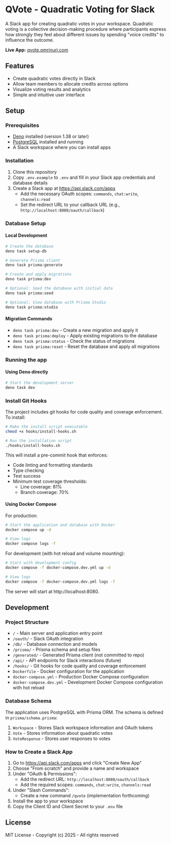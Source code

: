 # QVote - Quadratic Voting for Slack

A Slack app for creating quadratic votes in your workspace. Quadratic voting is a collective
decision-making procedure where participants express how strongly they feel about different issues
by spending "voice credits" to influence the outcome.

**Live App:** [qvote.omrinuri.com](https://qvote.omrinuri.com)

## Features

- Create quadratic votes directly in Slack
- Allow team members to allocate credits across options
- Visualize voting results and analytics
- Simple and intuitive user interface

## Setup

### Prerequisites

- [Deno](https://deno.land/) installed (version 1.38 or later)
- [PostgreSQL](https://www.postgresql.org/) installed and running
- A Slack workspace where you can install apps

### Installation

1. Clone this repository
2. Copy `.env.example` to `.env` and fill in your Slack app credentials and database details
3. Create a Slack app at https://api.slack.com/apps
   - Add the necessary OAuth scopes: `commands`, `chat:write`, `channels:read`
   - Set the redirect URL to your callback URL (e.g., `http://localhost:8080/oauth/callback`)

### Database Setup

#### Local Development

```bash
# Create the database
deno task setup-db

# Generate Prisma client
deno task prisma:generate

# Create and apply migrations
deno task prisma:dev

# Optional: Seed the database with initial data
deno task prisma:seed

# Optional: View database with Prisma Studio
deno task prisma:studio
```

#### Migration Commands

- `deno task prisma:dev` - Create a new migration and apply it
- `deno task prisma:deploy` - Apply existing migrations to the database
- `deno task prisma:status` - Check the status of migrations
- `deno task prisma:reset` - Reset the database and apply all migrations

### Running the app

#### Using Deno directly

```bash
# Start the development server
deno task dev
```

### Install Git Hooks

The project includes git hooks for code quality and coverage enforcement. To install:

```bash
# Make the install script executable
chmod +x hooks/install-hooks.sh

# Run the installation script
./hooks/install-hooks.sh
```

This will install a pre-commit hook that enforces:

- Code linting and formatting standards
- Type checking
- Test success
- Minimum test coverage thresholds:
  - Line coverage: 81%
  - Branch coverage: 70%

#### Using Docker Compose

For production:

```bash
# Start the application and database with Docker
docker compose up -d

# View logs
docker compose logs -f
```

For development (with hot reload and volume mounting):

```bash
# Start with development config
docker compose -f docker-compose.dev.yml up -d

# View logs
docker compose -f docker-compose.dev.yml logs -f
```

The server will start at http://localhost:8080.

## Development

### Project Structure

- `/` - Main server and application entry point
- `/oauth/` - Slack OAuth integration
- `/db/` - Database connection and models
- `/prisma/` - Prisma schema and setup files
- `/generated/` - Generated Prisma client (not committed to repo)
- `/api/` - API endpoints for Slack interactions (future)
- `/hooks/` - Git hooks for code quality and coverage enforcement
- `Dockerfile` - Docker configuration for the application
- `docker-compose.yml` - Production Docker Compose configuration
- `docker-compose.dev.yml` - Development Docker Compose configuration with hot reload

### Database Schema

The application uses PostgreSQL with Prisma ORM. The schema is defined in `prisma/schema.prisma`:

1. `Workspace` - Stores Slack workspace information and OAuth tokens
2. `Vote` - Stores information about quadratic votes
3. `VoteResponse` - Stores user responses to votes

### How to Create a Slack App

1. Go to https://api.slack.com/apps and click "Create New App"
2. Choose "From scratch" and provide a name and workspace
3. Under "OAuth & Permissions":
   - Add the redirect URL: `http://localhost:8080/oauth/callback`
   - Add the required scopes: `commands`, `chat:write`, `channels:read`
4. Under "Slash Commands":
   - Create a new command `/qvote` (implementation forthcoming)
5. Install the app to your workspace
6. Copy the Client ID and Client Secret to your `.env` file

## License

MIT License - Copyright (c) 2025 - All rights reserved
